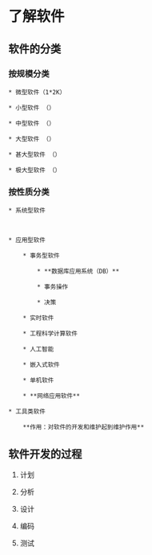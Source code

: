 # 了解软件

## 软件的分类

### 按规模分类

    * 微型软件（1*2K）
    
    * 小型软件 （）
    
    * 中型软件 （）
    
    * 大型软件 （） 
    
    * 甚大型软件 （）
    
    * 极大型软件 （） 

### 按性质分类

    * 系统型软件
    
       
    
    * 应用型软件
    
        * 事务型软件
        
            * **数据库应用系统（DB）**
            
            * 事务操作
            
            * 决策
       
        * 实时软件
        
        * 工程科学计算软件
        
        * 人工智能
        
        * 嵌入式软件
        
        * 单机软件
        
        * **网络应用软件**
    
    * 工具类软件
    
        **作用：对软件的开发和维护起到维护作用**
        
    
## 软件开发的过程

1. 计划

2. 分析

3. 设计

4. 编码

5. 测试